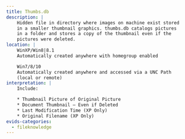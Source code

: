 ```yaml
---
title: Thumbs.db
description: |
    Hidden file in directory where images on machine exist stored
    in a smaller thumbnail graphics. thumbs.db catalogs pictures
    in a folder and stores a copy of the thumbnail even if the
    pictures were deleted.
location: |
    WinXP/Win8|8.1
    Automatically created anywhere with homegroup enabled

    Win7/8/10
    Automatically created anywhere and accessed via a UNC Path
    (local or remote)
interpretation: |
    Include:

    * Thumbnail Picture of Original Picture
    * Document Thumbnail – Even if Deleted
    * Last Modification Time (XP Only)
    * Original Filename (XP Only)
evids-categories:
  - fileknowledge
---
```

